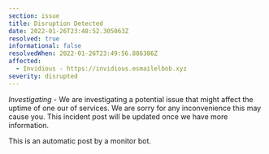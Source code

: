 ```yaml
---
section: issue
title: Disruption Detected
date: 2022-01-26T23:48:52.305063Z
resolved: true
informational: false
resolvedWhen: 2022-01-26T23:49:56.886386Z
affected:
  - Invidious - https://invidious.esmailelbob.xyz
severity: disrupted
---
```

*Investigating* - We are investigating a potential issue that might affect the uptime of one our of services. We are sorry for any inconvenience this may cause you. This incident post will be updated once we have more information.

This is an automatic post by a monitor bot.
        